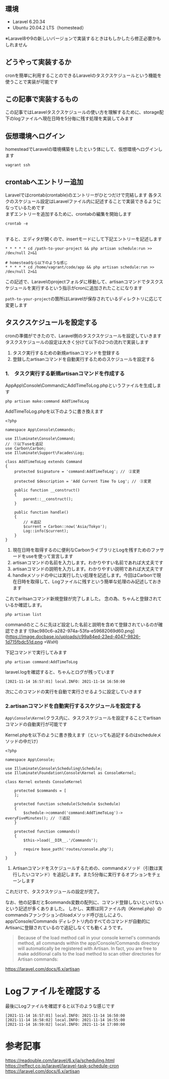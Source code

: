 ## 環境

- Laravel 6.20.34
- Ubuntu 20.04.2 LTS（homestead）

※Laravel8や9の新しいバージョンで実装するときはもしかしたら修正必要かもしれません

## どうやって実装するか

cronを簡単に利用することのできるLaravelのタスクスケジュールという機能を使うことで実装が可能です


## この記事で実装するもの

この記事ではLaravelタスクスケジュールの使い方を理解するために、storage配下のlogファイルへ現在日時を5分毎に残す処理を実装してみます


## 仮想環境へログイン

homesteadでLaravelの環境構築をしたという体にして、仮想環境へログインします

```
vagrant ssh
```


## crontabへエントリー追加

Laravelではcrontab(crontable)のエントリーがひとつだけで完結します
各タスクのスケジュール設定はLaravelファイル内に記述することで実装できるようになっているためです
<br>
まずエントリーを追加するために、crontabの編集を開始します

```
crontab -e 
```
<br>
すると、エディタが開くので、insertモードにして下記エントリーを記述します

```
* * * * * cd /path-to-your-project && php artisan schedule:run >> /dev/null 2>&1

# homesteadなら以下のような感じ
* * * * * cd /home/vagrant/code/app && php artisan schedule:run >> /dev/null 2>&1
```
この記述で、Laravelのprojectフォルダに移動して、artisanコマンドでタスクスケジュールを実行するという指示がcronに追加されたことになります

`path-to-your-project`の箇所はLaravelが保存されているディレクトリに応じて変更します  


## タスクスケジュールを設定する

cronの準備ができたので、Laravel側のタスクスケジュールを設定していきます
タスクスケジュールの設定は大きく分けて以下の2つの流れで実装します

1.  タスク実行するための新規artisanコマンドを登録する
2.  登録したartisanコマンドを自動実行するためのスケジュールを設定する

### 1.　タスク実行する新規artisanコマンドを作成する

AppApp\Console\CommandにAddTimeToLog.phpというファイルを生成します

```
php artisan make:command AddTimeToLog
```

AddTimeToLog.phpを以下のように書き換えます

```php:AppApp\Console\Command\AddTimeToLog.php
<?php

namespace App\Console\Commands;

use Illuminate\Console\Command;
//　①以下useを追記
use Carbon\Carbon; 
use Illuminate\Support\Facades\Log;

class AddTimeToLog extends Command
{
    protected $signature = 'command:AddTimeToLog'; //　②変更

    protected $description = 'Add Current Time To Log'; //　③変更

    public function __construct()
    {
        parent::__construct();
    }

    public function handle()
    {
        // ④追記
        $current = Carbon::now('Asia/Tokyo');
        Log::info($current);
    }
}
```

1. 現在日時を取得するのに便利なCarbonライブラリとLogを残すためのファサードをuseを使って宣言します
2.  artisanコマンドの名前を入力します。わかりやすい名前であれば大丈夫です
3.  artisanコマンドの説明を入力します。わかりやすい説明であれば大丈夫です
4.  handleメソッドの中には実行したい処理を記述します。今回はCarbonで現在日時を取得して、Logファイルに残すという簡単な処理のみ記述しておきます

これでaritsanコマンド新規登録が完了しました。
念の為、ちゃんと登録されているか確認します。

```
php artisan list
```

commandのところに先ほど設定した名前と説明を含めて登録されているのが確認できます
![9ac980c6-a282-974a-53fa-e59682069d60.png](https://image.docbase.io/uploads/c99a84ed-23ed-4047-9826-1d715fbdc51d.png =WxH)


下記コマンドで実行してみます

```
php artisan command:AddTimeToLog
```

laravel.logを確認すると、ちゃんとログが残っています

```:storage/logs/laravel.log
[2021-11-14 16:57:01] local.INFO: 2021-11-14 16:50:00  
```
次にこのコマンドの実行を自動で実行させるように設定していきます


### 2.artisanコマンドを自動実行するスケジュールを設定する

`App\Console\Kernel`クラス内に、タスクスケジュールを設定することでartisanコマンドの自動実行が可能です

Kernel.phpを以下のように書き換えます（といっても追記するのはscheduleメソッドの中だけ）

```php:AppApp\Console\Kernel.php
<?php

namespace App\Console;

use Illuminate\Console\Scheduling\Schedule;
use Illuminate\Foundation\Console\Kernel as ConsoleKernel;

class Kernel extends ConsoleKernel

    protected $commands = [
    ];

    protected function schedule(Schedule $schedule)
    {
        $schedule->command('command:AddTimeToLog')-> everyFiveMinutes(); //　①追記
    }

    protected function commands()
    {
        $this->load(__DIR__.'/Commands');

        require base_path('routes/console.php');
    }
}
```

1. Artisanコマンドをスケジュールするための、commandメソッド（引数は実行したいコマンド）を追記します。また5分毎に実行するオプションをチェーンします

これだけで、タスクスケジュールの設定が完了。

なお、他の記事だと$commands変数の配列に、コマンド登録しないといけないという記述が多くありました。
しかし、実際は同ファイル内（Kernel.php）のcommandsファンクションのloadメソッド呼び出しにより、app/Console/Commands ディレクトリ内のすべてのコマンドが自動的にArtisanに登録されているので追記しなくても動くようです。

>Because of the load method call in your console kernel's commands method, all commands within the app/Console/Commands directory will automatically be registered with Artisan. In fact, you are free to make additional calls to the load method to scan other directories for Artisan commands:

https://laravel.com/docs/6.x/artisan


# Logファイルを確認する
  
最後にLogファイルを確認すると以下のような感じです

```:storage/logs/laravel.log
[2021-11-14 16:57:01] local.INFO: 2021-11-14 16:50:00  
[2021-11-14 16:58:02] local.INFO: 2021-11-14 16:55:00  
[2021-11-14 16:59:02] local.INFO: 2021-11-14 17:00:00  

```
  
  
# 参考記事
https://readouble.com/laravel/6.x/ja/scheduling.html
https://reffect.co.jp/laravel/laravel-task-schedule-cron
https://laravel.com/docs/6.x/artisan